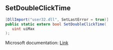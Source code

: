 ## SetDoubleClickTime

```csharp
[DllImport("user32.dll", SetLastError = true)]
public static extern bool SetDoubleClickTime(
   uint uiMax
);
```

Microsoft documentation: [Link](https://docs.microsoft.com/en-us/windows/win32/api/winuser/nf-winuser-setdoubleclicktime)
